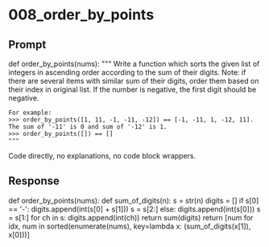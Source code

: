 # 008_order_by_points

## Prompt

def order_by_points(nums):
    """
    Write a function which sorts the given list of integers
    in ascending order according to the sum of their digits.
    Note: if there are several items with similar sum of their digits,
    order them based on their index in original list. If the number is negative, the first digit should be negative.

    For example:
    >>> order_by_points([1, 11, -1, -11, -12]) == [-1, -11, 1, -12, 11]. The sum of '-11' is 0 and sum of '-12' is 1.
    >>> order_by_points([]) == []
    """

Code directly, no explanations, no code block wrappers.

## Response

def order_by_points(nums):
    def sum_of_digits(n):
        s = str(n)
        digits = []
        if s[0] == '-':
            digits.append(int(s[0] + s[1]))
            s = s[2:]
        else:
            digits.append(int(s[0]))
            s = s[1:]
        for ch in s:
            digits.append(int(ch))
        return sum(digits)
    return [num for idx, num in sorted(enumerate(nums), key=lambda x: (sum_of_digits(x[1]), x[0]))]

